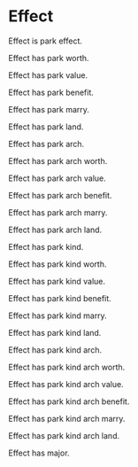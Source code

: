 # Effect

Effect is park effect.

Effect has park worth.

Effect has park value.

Effect has park benefit.

Effect has park marry.

Effect has park land.

Effect has park arch.

Effect has park arch worth.

Effect has park arch value.

Effect has park arch benefit.

Effect has park arch marry.

Effect has park arch land.

Effect has park kind.

Effect has park kind worth.

Effect has park kind value.

Effect has park kind benefit.

Effect has park kind marry.

Effect has park kind land.

Effect has park kind arch.

Effect has park kind arch worth.

Effect has park kind arch value.

Effect has park kind arch benefit.

Effect has park kind arch marry.

Effect has park kind arch land.

Effect has major.